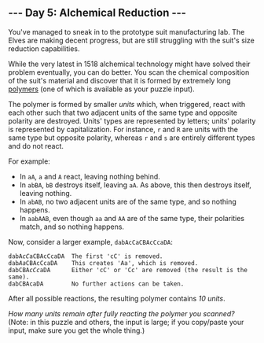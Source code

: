<h2>--- Day 5: Alchemical Reduction ---</h2><p>You&apos;ve managed to sneak in to the prototype suit manufacturing lab.  The Elves are making decent progress, but are still struggling with the suit&apos;s size reduction capabilities.</p>
<p>While the very latest in 1518 alchemical technology might have solved their problem eventually, you can do better.  You scan the chemical composition of the suit&apos;s material and discover that it is formed by extremely long <a href="https://en.wikipedia.org/wiki/Polymer">polymers</a> (one of which is <span title="I&apos;ve always wanted a polymer!">available</span> as your puzzle input).</p>
<p>The polymer is formed by smaller <em>units</em> which, when triggered, react with each other such that two adjacent units of the same type and opposite polarity are destroyed. Units&apos; types are represented by letters; units&apos; polarity is represented by capitalization.  For instance, <code>r</code> and <code>R</code> are units with the same type but opposite polarity, whereas <code>r</code> and <code>s</code> are entirely different types and do not react.</p>
<p>For example:</p>
<ul>
<li>In <code>aA</code>, <code>a</code> and <code>A</code> react, leaving nothing behind.</li>
<li>In <code>abBA</code>, <code>bB</code> destroys itself, leaving <code>aA</code>.  As above, this then destroys itself, leaving nothing.</li>
<li>In <code>abAB</code>, no two adjacent units are of the same type, and so nothing happens.</li>
<li>In <code>aabAAB</code>, even though <code>aa</code> and <code>AA</code> are of the same type, their polarities match, and so nothing happens.</li>
</ul>
<p>Now, consider a larger example, <code>dabAcCaCBAcCcaDA</code>:</p>
<pre><code>dabA<em>cC</em>aCBAcCcaDA  The first &apos;cC&apos; is removed.
dab<em>Aa</em>CBAcCcaDA    This creates &apos;Aa&apos;, which is removed.
dabCBA<em>cCc</em>aDA      Either &apos;cC&apos; or &apos;Cc&apos; are removed (the result is the same).
dabCBAcaDA        No further actions can be taken.
</code></pre>
<p>After all possible reactions, the resulting polymer contains <em>10 units</em>.</p>
<p><em>How many units remain after fully reacting the polymer you scanned?</em> <span class="quiet">(Note: in this puzzle and others, the input is large; if you copy/paste your input, make sure you get the whole thing.)</span></p>

